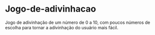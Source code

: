 # Jogo-de-adivinhacao
Jogo de adivinhação de um número de 0 a 10, com poucos números de escolha para tornar a adivinhação do usuário mais fácil.
